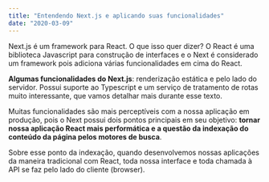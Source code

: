 ```yaml
---
title: "Entendendo Next.js e aplicando suas funcionalidades"
date: "2020-03-09"
---
```


Next.js é um framework para React. O que isso quer dizer? O React é uma biblioteca Javascript para construção de interfaces e o Next é considerado um framework pois adiciona várias funcionalidades em cima do React.

**Algumas funcionalidades do Next.js**: renderização estática e pelo lado do servidor. Possui suporte ao Typescript e um serviço de tratamento de rotas muito interessante, que vamos detalhar mais durante esse texto.

Muitas funcionalidades são mais perceptíveis com a nossa aplicação em produção, pois o Next possui dois pontos principais em seu objetivo: **tornar nossa aplicação React mais performática e a questão da indexação do conteúdo da página pelos motores de busca**.

Sobre esse ponto da indexação, quando desenvolvemos nossas aplicações da maneira tradicional com React, toda nossa interface e toda chamada à API se faz pelo lado do cliente (browser).

